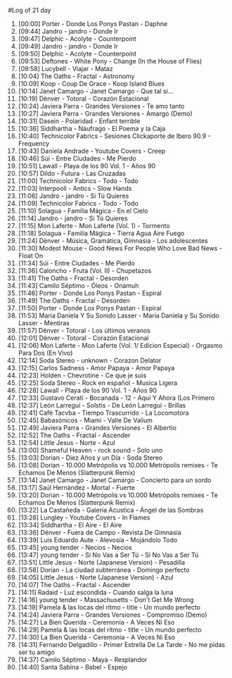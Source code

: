 #Log of 21 day

1. [00:00] Porter - Donde Los Ponys Pastan - Daphne
1. [09:44] Jandro - jandro - Donde Ir
1. [09:47] Delphic - Acolyte - Counterpoint
1. [09:49] Jandro - jandro - Donde Ir
1. [09:50] Delphic - Acolyte - Counterpoint
1. [09:53] Deftones - White Pony - Change (In the House of Flies)
1. [09:58] Lucybell - Viajar - Mataz
1. [10:04] The Oaths - Fractal - Astronomy
1. [10:09] Koop - Coup De Grace - Koop Island Blues
1. [10:14] Janet Camargo - Janet Camargo - Que tal si...
1. [10:19] Dënver - Totoral - Corazón Estacional
1. [10:24] Javiera Parra - Grandes Versiones - Te amo tanto
1. [10:27] Javiera Parra - Grandes Versiones - Amargo (Demo)
1. [10:31] Dasein - Polaridad - Enfant terrible
1. [10:36] Siddhartha - Náufrago - El Poema y la Caja
1. [10:40] Technicolor Fabrics - Sesiones Clickaporte de Ibero 90.9 - Frequency
1. [10:43] Daniela Andrade - Youtube Covers - Creep
1. [10:46] Súi - Entre Ciudades - Me Pierdo
1. [10:51] Lawall - Playa de los 90 Vol. 1 - Años 90
1. [10:57] Dildo - Futura - Las Cruzadas
1. [11:00] Technicolor Fabrics - Todo - Todo
1. [11:03] Interpooll - Antics - Slow Hands
1. [11:06] Jandro - jandro - Si Tú Quieres
1. [11:09] Technicolor Fabrics - Todo - Todo
1. [11:10] Solagua - Familia Mágica - En el Cielo
1. [11:14] Jandro - jandro - Si Tú Quieres
1. [11:15] Mon Laferte - Mon Laferte (Vol. 1) - Tormento
1. [11:18] Solagua - Familia Mágica - Tierra Agua Aire Fuego
1. [11:24] Dënver - Música, Gramática, Gimnasia - Los adolescentes
1. [11:30] Modest Mouse - Good News For People Who Love Bad News - Float On
1. [11:34] Súi - Entre Ciudades - Me Pierdo
1. [11:36] Caloncho - Fruta (Vol. II) - Chupetazos
1. [11:41] The Oaths - Fractal - Desorden
1. [11:43] Camilo Séptimo - Óleos - Onamuh
1. [11:46] Porter - Donde Los Ponys Pastan - Espiral
1. [11:49] The Oaths - Fractal - Desorden
1. [11:50] Porter - Donde Los Ponys Pastan - Espiral
1. [11:53] Maria Daniela Y Su Sonido Lasser - Maria Daniela y Su Sonido Lasser - Mentiras
1. [11:57] Dënver - Totoral - Los últimos veranos
1. [12:01] Dënver - Totoral - Corazón Estacional
1. [12:06] Mon Laferte - Mon Laferte (Vol. 1/ Edicion Especial) - Orgasmo Para Dos (En Vivo)
1. [12:14] Soda Stereo - unknown - Corazon Delator
1. [12:15] Carlos Sadness - Amor Papaya - Amor Papaya
1. [12:23] Holden - Chevrotine - Ce que je suis
1. [12:25] Soda Stereo - Rock en español - Musica Ligera
1. [12:28] Lawall - Playa de los 90 Vol. 1 - Años 90
1. [12:33] Gustavo Cerati - Bocanada - 12 - Aquí Y Ahora (Los Primero
1. [12:37] León Larregui - Solstis - De León Larregui - Brillas
1. [12:41] Café Tacvba - Tiempo Trascurrido - La Locomotora
1. [12:45] Babasónicos - Miami - Valle De Valium
1. [12:49] Javiera Parra - Grandes Versiones - El Albertío
1. [12:52] The Oaths - Fractal - Ascender
1. [12:54] Little Jesus - Norte - Azul
1. [13:00] Shameful Heaven - rock sound - Solo uno
1. [13:03] Dorian - Diez Años y un Día - Soda Stereo
1. [13:08] Dorian - 10.000 Metrópolis vs 10.000 Metrópolis remixes - Te Echamos De Menos (Slatterpunk Remix)
1. [13:14] Janet Camargo - Janet Camargo - Concierto para un sordo
1. [13:17] Saúl Hernández - Mortal - Fuerte
1. [13:20] Dorian - 10.000 Metrópolis vs 10.000 Metrópolis remixes - Te Echamos De Menos (Slatterpunk Remix)
1. [13:22] La Castañeda - Galeria Acustica - Ángel de las Sombras
1. [13:28] Lungley - Youtube Covers - In Flames
1. [13:34] Siddhartha - El Aire - El Aire
1. [13:36] Dënver - Fuera de Campo - Revista De Gimnasia
1. [13:39] Luis Eduardo Aute - Alevosía - Mojándolo Todo
1. [13:45] young tender - Necios - Necios
1. [13:47] young tender - Si No Vas a Ser Tú - Si No Vas a Ser Tú
1. [13:51] Little Jesus - Norte (Japanese Version) - Pesadilla
1. [13:58] Dorian - La ciudad subterránea - Domingo perfecto
1. [14:05] Little Jesus - Norte (Japanese Version) - Azul
1. [14:07] The Oaths - Fractal - Ascender
1. [14:11] Radaid - Luz escondida - Cuando salga la luna
1. [14:16] young tender - Massachusetts - Don't Get Me Wrong
1. [14:19] Pamela & las locas del ritmo - title - Un mundo perfecto
1. [14:24] Javiera Parra - Grandes Versiones - Compromiso (Demo)
1. [14:27] La Bien Querida - Ceremonia - A Veces Ni Eso
1. [14:29] Pamela & las locas del ritmo - title - Un mundo perfecto
1. [14:30] La Bien Querida - Ceremonia - A Veces Ni Eso
1. [14:31] Fernando Delgadillo - Primer Estrella De La Tarde - No me pidas ser tu amigo
1. [14:37] Camilo Séptimo - Maya - Resplandor
1. [14:40] Santa Sabina - Babel - Espejo
